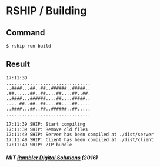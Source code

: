 # RSHIP / Building

## Command
```bash
$ rship run build
```

## Result
```
17:11:39
................................
..####...##..##..######..#####..
.##......##..##....##....##..##.
..####...######....##....#####..
.....##..##..##....##....##.....
..####...##..##..######..##.....
................................

17:11:39 SHIP: Start compiling
17:11:39 SHIP: Remove old files
17:11:49 SHIP: Server has been compiled at ./dist/server
17:11:49 SHIP: Client has been compiled at ./dist/client
17:11:49 SHIP: ZIP bundle
```

##### MIT [Rambler Digital Solutions](https://github.com/rambler-digital-solutions) (2016)

